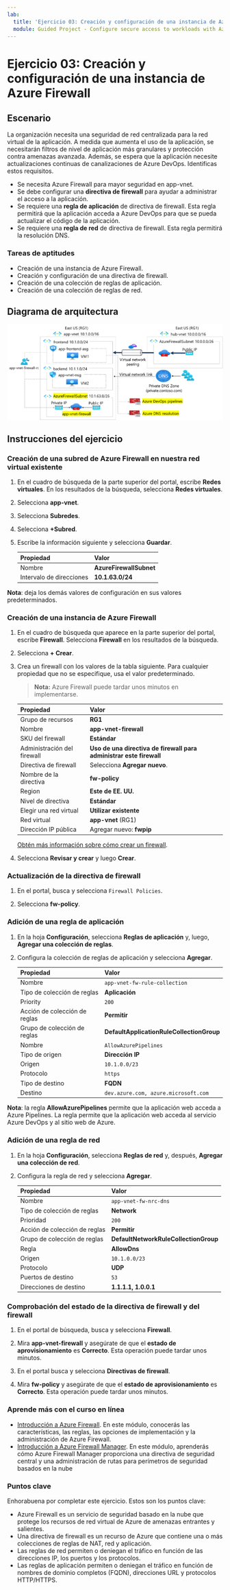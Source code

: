```yaml
---
lab:
  title: 'Ejercicio 03: Creación y configuración de una instancia de Azure Firewall'
  module: Guided Project - Configure secure access to workloads with Azure virtual networking services
---
```


# Ejercicio 03: Creación y configuración de una instancia de Azure Firewall

## Escenario

La organización necesita una seguridad de red centralizada para la red virtual de la aplicación. A medida que aumenta el uso de la aplicación, se necesitarán filtros de nivel de aplicación más granulares y protección contra amenazas avanzada. Además, se espera que la aplicación necesite actualizaciones continuas de canalizaciones de Azure DevOps. Identificas estos requisitos.
+ Se necesita Azure Firewall para mayor seguridad en app-vnet. 
+ Se debe configurar una **directiva de firewall** para ayudar a administrar el acceso a la aplicación. 
+ Se requiere una **regla de aplicación** de directiva de firewall. Esta regla permitirá que la aplicación acceda a Azure DevOps para que se pueda actualizar el código de la aplicación. 
+ Se requiere una **regla de red** de directiva de firewall. Esta regla permitirá la resolución DNS. 

### Tareas de aptitudes

+ Creación de una instancia de Azure Firewall.
+ Creación y configuración de una directiva de firewall.
+ Creación de una colección de reglas de aplicación.
+ Creación de una colección de reglas de red.

## Diagrama de arquitectura

![Diagrama en el que se muestra una red virtual con un firewall y una tabla de rutas.](../Media/task-3.png)


  
## Instrucciones del ejercicio

### Creación de una subred de Azure Firewall en nuestra red virtual existente

1. En el cuadro de búsqueda de la parte superior del portal, escribe **Redes virtuales**. En los resultados de la búsqueda, selecciona **Redes virtuales**.

1. Selecciona **app-vnet**.

1. Selecciona **Subredes**.

1. Selecciona **+Subred**.

1. Escribe la información siguiente y selecciona **Guardar**.

    | Propiedad      | Valor                   |
    | :------------ | :---------------------- |
    | Nombre          | **AzureFirewallSubnet** |
    | Intervalo de direcciones | **10.1.63.0/24**        |

**Nota**: deja los demás valores de configuración en sus valores predeterminados.

### Creación de una instancia de Azure Firewall

1. En el cuadro de búsqueda que aparece en la parte superior del portal, escribe **Firewall**. Selecciona **Firewall** en los resultados de la búsqueda.

1. Selecciona **+ Crear**.

1. Crea un firewall con los valores de la tabla siguiente. Para cualquier propiedad que no se especifique, usa el valor predeterminado.
    >**Nota:** Azure Firewall puede tardar unos minutos en implementarse.

    | Propiedad                 | Valor                                             |
    | :----------------------- | :------------------------------------------------ |
    | Grupo de recursos           | **RG1**                                           |
    | Nombre                     | **app-vnet-firewall**                             |
    | SKU del firewall             | **Estándar**                                      |
    | Administración del firewall      | **Uso de una directiva de firewall para administrar este firewall** |
    | Directiva de firewall          | Selecciona **Agregar nuevo**.                                |
    | Nombre de la directiva              | **fw-policy**                                     |
    | Region                   | **Este de EE. UU.**                                       |
    | Nivel de directiva              | **Estándar**                                      |
    | Elegir una red virtual | **Utilizar existente**                                  |
    | Red virtual          | **app-vnet** (RG1)                                |
    | Dirección IP pública        | Agregar nuevo: **fwpip**                                |

    [Obtén más información sobre cómo crear un firewall](https://docs.microsoft.com/azure/firewall/tutorial-firewall-deploy-portal).

1. Selecciona **Revisar y crear** y luego **Crear**.

### Actualización de la directiva de firewall

1. En el portal, busca y selecciona `Firewall Policies`. 

1. Selecciona **fw-policy**.

### Adición de una regla de aplicación

1. En la hoja **Configuración**, selecciona **Reglas de aplicación** y, luego, **Agregar una colección de reglas**.

1. Configura la colección de reglas de aplicación y selecciona **Agregar**. 

    | Propiedad               | Valor                                     |
    | :--------------------- | :---------------------------------------- |
    | Nombre                   | `app-vnet-fw-rule-collection`         |
    | Tipo de colección de reglas   | **Aplicación**                           |
    | Priority               | `200`                                   |
    | Acción de colección de reglas | **Permitir**                                 |
    | Grupo de colección de reglas  | **DefaultApplicationRuleCollectionGroup** |
    | Nombre             | `AllowAzurePipelines`                |
    | Tipo de origen      | **Dirección IP**                         |
    | Origen           | `10.1.0.0/23`                       |
    | Protocolo         | `https`                             |
    | Tipo de destino | **FQDN**                                  |
    | Destino      | `dev.azure.com, azure.microsoft.com` |

**Nota**: la regla **AllowAzurePipelines** permite que la aplicación web acceda a Azure Pipelines. La regla permite que la aplicación web acceda al servicio Azure DevOps y al sitio web de Azure.

### Adición de una regla de red

1. En la hoja **Configuración**, selecciona **Reglas de red** y, después, **Agregar una colección de red**.

1. Configura la regla de red y selecciona **Agregar**.  

    | Propiedad               | Valor                                 |
    | :--------------------- | :------------------------------------ |
    | Nombre                   | `app-vnet-fw-nrc-dns`               |
    | Tipo de colección de reglas   | **Network**                           |
    | Prioridad               | `200`                        |
    | Acción de colección de reglas | **Permitir**                             |
    | Grupo de colección de reglas  | **DefaultNetworkRuleCollectionGroup** |
    | Regla                  | **AllowDns**         |
    | Origen                | `10.1.0.0/23`      |
    | Protocolo              | **UDP**              |
    | Puertos de destino     | `53`               |
    | Direcciones de destino | **1.1.1.1, 1.0.0.1** |

### Comprobación del estado de la directiva de firewall y del firewall

1. En el portal de búsqueda, busca y selecciona **Firewall**. 

1. Mira **app-vnet-firewall** y asegúrate de que el **estado de aprovisionamiento** es **Correcto**. Esta operación puede tardar unos minutos. 

1. En el portal busca y selecciona **Directivas de firewall**.

1. Mira **fw-policy** y asegúrate de que el **estado de aprovisionamiento** es **Correcto**. Esta operación puede tardar unos minutos.

### Aprende más con el curso en línea

+ [Introducción a Azure Firewall](https://learn.microsoft.com/training/modules/introduction-azure-firewall/). En este módulo, conocerás las características, las reglas, las opciones de implementación y la administración de Azure Firewall.
+ [Introducción a Azure Firewall Manager](https://learn.microsoft.com/training/modules/intro-to-azure-firewall-manager/). En este módulo, aprenderás cómo Azure Firewall Manager proporciona una directiva de seguridad central y una administración de rutas para perímetros de seguridad basados en la nube

### Puntos clave

Enhorabuena por completar este ejercicio. Estos son los puntos clave:

+ Azure Firewall es un servicio de seguridad basado en la nube que protege los recursos de red virtual de Azure de amenazas entrantes y salientes.
+ Una directiva de firewall es un recurso de Azure que contiene una o más colecciones de reglas de NAT, red y aplicación.
+ Las reglas de red permiten o deniegan el tráfico en función de las direcciones IP, los puertos y los protocolos.
+ Las reglas de aplicación permiten o deniegan el tráfico en función de nombres de dominio completos (FQDN), direcciones URL y protocolos HTTP/HTTPS.
